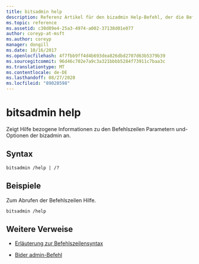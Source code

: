 ```yaml
---
title: bitsadmin help
description: Referenz Artikel für den bizadmin Help-Befehl, der die Befehlszeilen Verwendung anzeigt.
ms.topic: reference
ms.assetid: c30d89e4-25a3-4974-a002-37138d01e077
author: coreyp-at-msft
ms.author: coreyp
manager: dongill
ms.date: 10/16/2017
ms.openlocfilehash: 4f7fbb9ff4d4b693dea826dbd2707d63b5379b39
ms.sourcegitcommit: 96d46c702e7a9c3a321bbbb5284f73911c7baa3c
ms.translationtype: MT
ms.contentlocale: de-DE
ms.lasthandoff: 08/27/2020
ms.locfileid: "89028598"
---
```

# <a name="bitsadmin-help"></a>bitsadmin help

Zeigt Hilfe bezogene Informationen zu den Befehlszeilen Parametern und-Optionen der bizadmin an.

## <a name="syntax"></a>Syntax

```
bitsadmin /help | /?
```

## <a name="examples"></a>Beispiele

Zum Abrufen der Befehlszeilen Hilfe.

```
bitsadmin /help
```

## <a name="additional-references"></a>Weitere Verweise

- [Erläuterung zur Befehlszeilensyntax](command-line-syntax-key.md)

- [Bider admin-Befehl](bitsadmin.md)
